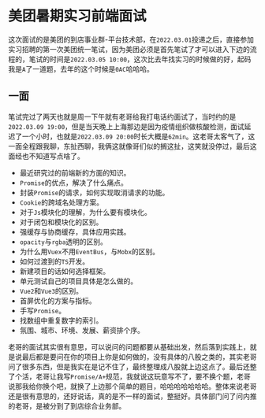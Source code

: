 # 美团暑期实习前端面试
这次面试的是美团的到店事业群-平台技术部，在`2022.03.01`投递之后，直接参加实习招聘的第一次美团统一笔试，因为美团必须是首先笔试了才可以进入下边的流程的，笔试的时间是`2022.03.05 10:00`，这次比去年找实习的时候做的好，起码我是`A`了一道题，去年的这个时候是`0AC`哈哈哈。

## 一面
笔试完过了两天也就是周一下午就有老哥给我打电话约面试了，当时约的是`2022.03.09 19:00`，但是当天晚上上海那边是因为疫情组织做核酸检测，面试延迟了一个小时，也就是`2022.03.09 20:00`时长大概是`62min`。这老哥太客气了，这一面全程跟我聊，东扯西聊，我俩这就像哥们似的搁这扯，这笑就没停过，最后这面经也不知道写点啥了。

* 最近研究过的前端新的方面的知识。
* `Promise`的优点，解决了什么痛点。
* 封装`Promise`的请求，如何实现取消请求的功能。
* `Cookie`的跨域名处理方案。
* 对于`Js`模块化的理解，为什么要有模块化。
* 对于闭包和模块化的区别。
* 强缓存与协商缓存，具体应用实践。
* `opacity`与`rgba`透明的区别。
* 为什么用`Vuex`不用`EventBus`，与`Mobx`的区别。
* 如何过渡到的`TS`开发。
* 新建项目的话如何选择框架。
* 单元测试自己的项目具体是怎么做的。
* `Vue2`和`Vue3`的区别。
* 首屏优化的方案与指标。
* 手写`Promise`。
* 找数组中重复数字的索引。
* 氛围、城市、环境、发展、薪资排个序。

老哥的面试其实很有意思，可以说问的问题都要从基础出发，然后落到实践上，就是说最后都是要问在你的项目上你是如何做的，没有具体的八股之类的，其实老哥问了很多东西，但是我实在是记不住了，最终整理成八股就上边这点了。最后还整了个活，老哥让我写`Promise/A+`规范，我就说这玩意写不了，要不换个题，老哥说那我给你换个吧，就换了上边那个简单的题目，哈哈哈哈哈哈哈。整体来说老哥还是很有意思的，还好说话，真的是不一样的面试，整挺好。具体部门问了问内推的老哥，是被分到了到店综合业务部。

